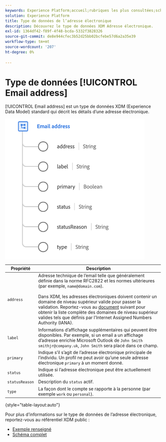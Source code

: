 ```yaml
---
keywords: Experience Platform;accueil;rubriques les plus consultées;schéma;schéma;XDM;champs;schémas;schémas;emailAddress;xdm:emailAddress;email;adresse électronique;type de données;type de données;type de données;
solution: Experience Platform
title: Type de données de l’adresse électronique
description: Découvrez le type de données XDM Adresse électronique.
exl-id: 1364df42-f89f-4f48-bcda-5332f3828326
source-git-commit: de8e944cfec3b52d25bb02bcfebe57d6a2a35e39
workflow-type: tm+mt
source-wordcount: '207'
ht-degree: 0%

---
```


# Type de données [!UICONTROL Email address]

[!UICONTROL Email address] est un type de données XDM (Experience Data Model) standard qui décrit les détails d’une adresse électronique.

<img src="../images/data-types/email-address.png" width="450" /><br />

| Propriété | Description |
| --- | --- |
| `address` | Adresse technique de l’email telle que généralement définie dans la norme RFC2822 et les normes ultérieures (par exemple, `name@domain.com`).<br><br>Dans XDM, les adresses électroniques doivent contenir un domaine de niveau supérieur valide pour passer la validation. Reportez-vous au [document](https://data.iana.org/TLD/tlds-alpha-by-domain.txt) suivant pour obtenir la liste complète des domaines de niveau supérieur valides tels que définis par l’Internet Assigned Numbers Authority (IANA). |
| `label` | Informations d’affichage supplémentaires qui peuvent être disponibles. Par exemple, si un email a un affichage d’adresse enrichie Microsoft Outlook de `John Smith smithjr@company.uk`, `John Smith` sera placé dans ce champ. |
| `primary` | Indique s’il s’agit de l’adresse électronique principale de l’individu. Un profil ne peut avoir qu’une seule adresse électronique `primary` à un moment donné. |
| `status` | Indique si l’adresse électronique peut être actuellement utilisée. |
| `statusReason` | Description du `status` actif. |
| `type` | La façon dont le compte se rapporte à la personne (par exemple `work` ou `personal`). |

{style="table-layout:auto"}


Pour plus d’informations sur le type de données de l’adresse électronique, reportez-vous au référentiel XDM public :

* [Exemple renseigné](https://github.com/adobe/xdm/blob/master/components/datatypes/demographic/emailaddress.example.1.json)
* [Schéma complet](https://github.com/adobe/xdm/blob/master/components/datatypes/demographic/emailaddress.schema.json)
